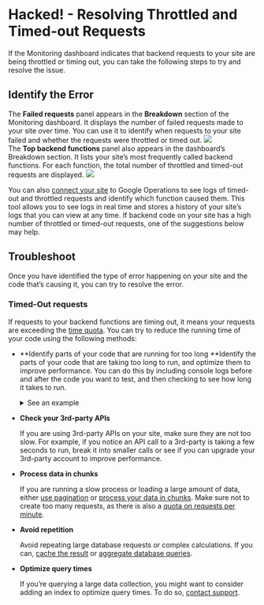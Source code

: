 # Hacked! - Resolving Throttled and Timed-out Requests
If the Monitoring dashboard indicates that backend requests to your site are being throttled or timing out, you can take the following steps to try and resolve the issue.
## Identify the Error
The **Failed requests** panel appears in the **Breakdown** section of the Monitoring dashboard. It displays the number of failed requests made to your site over time. You can use it to identify when requests to your site failed and whether the requests were throttled or timed out. 
![](https://wixmp-cf73ebafe9197d9852284046.wixmp.com/2022-05-19_15-56-45.png)  
The **Top backend functions** panel also appears in the dashboard’s Breakdown section. It lists your site’s most frequently called backend functions. For each function, the total number of throttled and timed-out requests are displayed.
![](https://wixmp-cf73ebafe9197d9852284046.wixmp.com/troubleshooting-6.png)You can also [connect your site](https://support.wix.com/en/article/velo-connecting-site-monitoring-events-to-google-operations-formerly-stackdriver) to Google Operations to see logs of timed-out and throttled requests and identify which function caused them. This tool allows you to see logs in real time and stores a history of your site’s logs that you can view at any time.
If backend code on your site has a high number of throttled or timed-out requests, one of the suggestions below may help.
## Troubleshoot
Once you have identified the type of error happening on your site and the code that’s causing it, you can try to resolve the error.
### Timed-Out requests
If requests to your backend functions are timing out, it means your requests are exceeding the [time quota](https://support.wix.com/en/article/velo-about-backend-quotas#time). You can try to reduce the running time of your code using the following methods:
- **Identify parts of your code that are running for too long **Identify the parts of your code that are taking too long to run, and optimize them to improve performance. You can do this by including console logs before and after the code you want to test, and then checking to see how long it takes to run.<details><summary>See an example </summary>
  To test your code’s running time using console logs, do the following:
  
  Explanation of some stuff happening here in the collapsible.
  
  Possibly some more explanations of thingies.</details>

- **Check your 3rd-party APIs**

  If you are using 3rd-party APIs on your site, make sure they are not too slow. For example, if you notice an API call to a 3rd-party is taking a few seconds to run, break it into smaller calls or see if you can upgrade your 3rd-party account to improve performance.
- **Process data in chunks**

  If you are running a slow process or loading a large amount of data, either [use pagination](https://support.wix.com/en/article/adding-and-setting-up-a-pagination-bar) or [process your data in chunks](https://support.wix.com/en/article/velo-best-practices-for-improving-performance-in-wix-sites-with-data). Make sure not to create too many requests, as there is also a [quota on requests per minute](https://support.wix.com/en/article/velo-about-backend-limitations#requests-per-minute-rpm).
- **Avoid repetition**

  Avoid repeating large database requests or complex calculations. If you can, [cache the result](https://support.wix.com/en/article/site-performance-caching-pages-to-optimize-loading-speed) or [aggregate database queries](https://support.wix.com/en/article/velo-working-with-aggregations-in-the-data-api).
- **Optimize query times**

  If you’re querying a large data collection, you might want to consider adding an index to optimize query times. To do so, [contact support](https://support.wix.com/en/article/velo-about-backend-quotas#contact-support). 
